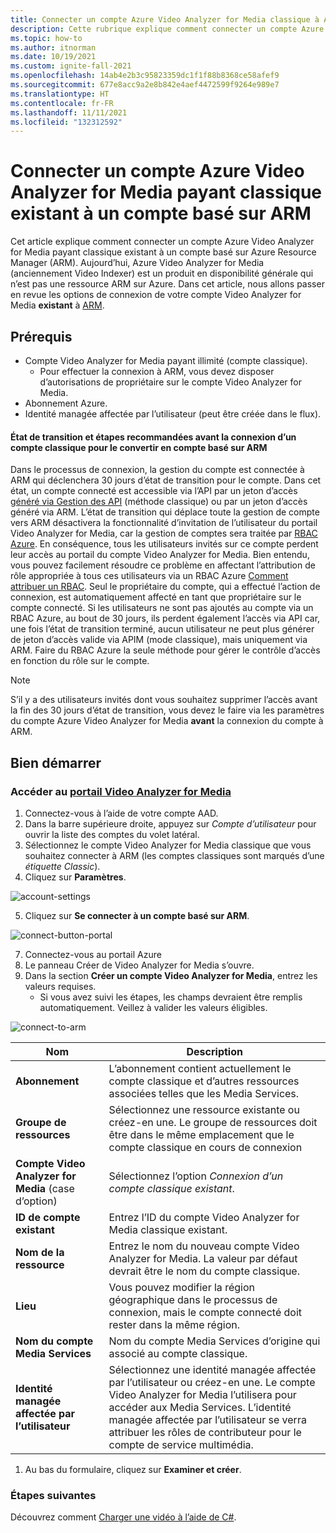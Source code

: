 ```yaml
---
title: Connecter un compte Azure Video Analyzer for Media classique à ARM
description: Cette rubrique explique comment connecter un compte Azure Video Analyzer for Media payant classique existant à un compte basé sur ARM.
ms.topic: how-to
ms.author: itnorman
ms.date: 10/19/2021
ms.custom: ignite-fall-2021
ms.openlocfilehash: 14ab4e2b3c95823359dc1f1f88b8368ce58afef9
ms.sourcegitcommit: 677e8acc9a2e8b842e4aef4472599f9264e989e7
ms.translationtype: HT
ms.contentlocale: fr-FR
ms.lasthandoff: 11/11/2021
ms.locfileid: "132312592"
---
```

# <a name="connect-an-existing-classic-paid-video-analyzer-for-media-account-to-arm-based-account"></a>Connecter un compte Azure Video Analyzer for Media payant classique existant à un compte basé sur ARM  

Cet article explique comment connecter un compte Azure Video Analyzer for Media payant classique existant à un compte basé sur Azure Resource Manager (ARM).
Aujourd’hui, Azure Video Analyzer for Media (anciennement Video Indexer) est un produit en disponibilité générale qui n’est pas une ressource ARM sur Azure.
Dans cet article, nous allons passer en revue les options de connexion de votre compte Video Analyzer for Media **existant** à [ARM][docs-arm-overview].

## <a name="prerequisites"></a>Prérequis

* Compte Video Analyzer for Media payant illimité (compte classique).
  * Pour effectuer la connexion à ARM, vous devez disposer d’autorisations de propriétaire sur le compte Video Analyzer for Media.
* Abonnement Azure.
* Identité managée affectée par l’utilisateur (peut être créée dans le flux).

#### <a name="transition-state-and-recommended-steps-before-connecting-a-classic-account-to-be-arm-based"></a>État de transition et étapes recommandées avant la connexion d’un compte classique pour le convertir en compte basé sur ARM

Dans le processus de connexion, la gestion du compte est connectée à ARM qui déclenchera 30 jours d’état de transition pour le compte. Dans cet état, un compte connecté est accessible via l’API par un jeton d’accès [généré via Gestion des API](https://aka.ms/avam-dev-portal) (méthode classique) ou par un jeton d’accès généré via ARM. L’état de transition qui déplace toute la gestion de compte vers ARM désactivera la fonctionnalité d’invitation de l’utilisateur du portail Video Analyzer for Media, car la gestion de comptes sera traitée par [RBAC Azure][docs-rbac-overview]. En conséquence, tous les utilisateurs invités sur ce compte perdent leur accès au portail du compte Video Analyzer for Media. Bien entendu, vous pouvez facilement résoudre ce problème en affectant l’attribution de rôle appropriée à tous ces utilisateurs via un RBAC Azure [Comment attribuer un RBAC][docs-rbac-assignment]. Seul le propriétaire du compte, qui a effectué l’action de connexion, est automatiquement affecté en tant que propriétaire sur le compte connecté. Si les utilisateurs ne sont pas ajoutés au compte via un RBAC Azure, au bout de 30 jours, ils perdent également l’accès via API car, une fois l’état de transition terminé, aucun utilisateur ne peut plus générer de jeton d’accès valide via APIM (mode classique), mais uniquement via ARM. Faire du RBAC Azure la seule méthode pour gérer le contrôle d’accès en fonction du rôle sur le compte.

> [!NOTE]
> S’il y a des utilisateurs invités dont vous souhaitez supprimer l’accès avant la fin des 30 jours d’état de transition, vous devez le faire via les paramètres du compte Azure Video Analyzer for Media **avant** la connexion du compte à ARM. 

## <a name="get-started"></a>Bien démarrer

### <a name="browse-to-video-analyzer-for-media-portal"></a>Accéder au [portail Video Analyzer for Media](https://aka.ms/vi-portal-link)

1. Connectez-vous à l’aide de votre compte AAD.
1. Dans la barre supérieure droite, appuyez sur *Compte d’utilisateur* pour ouvrir la liste des comptes du volet latéral.
3. Sélectionnez le compte Video Analyzer for Media classique que vous souhaitez connecter à ARM (les comptes classiques sont marqués d’une *étiquette Classic*).
4. Cliquez sur **Paramètres**.

  ![account-settings](media/connect-classic-account-to-arm/user-account-settings.png)
   
5. Cliquez sur **Se connecter à un compte basé sur ARM**.

  ![connect-button-portal](media/connect-classic-account-to-arm/connect-button.png)

7. Connectez-vous au portail Azure
8. Le panneau Créer de Video Analyzer for Media s’ouvre.
10. Dans la section **Créer un compte Video Analyzer for Media**, entrez les valeurs requises.
    * Si vous avez suivi les étapes, les champs devraient être remplis automatiquement. Veillez à valider les valeurs éligibles.

 ![connect-to-arm](media/connect-classic-account-to-arm/connect-blade-new.png)

 | Nom | Description |
 | ---|---|
 |**Abonnement**| L’abonnement contient actuellement le compte classique et d’autres ressources associées telles que les Media Services.|
 |**Groupe de ressources**|Sélectionnez une ressource existante ou créez-en une. Le groupe de ressources doit être dans le même emplacement que le compte classique en cours de connexion|
 |**Compte Video Analyzer for Media** (case d’option)| Sélectionnez l’option *Connexion d’un compte classique existant*.|
 |**ID de compte existant**| Entrez l’ID du compte Video Analyzer for Media classique existant.|
 |**Nom de la ressource**|Entrez le nom du nouveau compte Video Analyzer for Media. La valeur par défaut devrait être le nom du compte classique.|
 |**Lieu**|Vous pouvez modifier la région géographique dans le processus de connexion, mais le compte connecté doit rester dans la même région. |
 |**Nom du compte Media Services**|Nom du compte Media Services d’origine qui associé au compte classique.|
 |**Identité managée affectée par l’utilisateur**|Sélectionnez une identité managée affectée par l’utilisateur ou créez-en une. Le compte Video Analyzer for Media l’utilisera pour accéder aux Media Services. L’identité managée affectée par l’utilisateur se verra attribuer les rôles de contributeur pour le compte de service multimédia.|

1. Au bas du formulaire, cliquez sur **Examiner et créer**.

### <a name="next-steps"></a>Étapes suivantes

Découvrez comment [Charger une vidéo à l’aide de C#](https://github.com/Azure-Samples/media-services-video-indexer/tree/master/ApiUsage/ArmBased).
  
<!-- links -->
[docs-arm-overview]: ../../azure-resource-manager/management/overview.md
[docs-rbac-overview]: ../../role-based-access-control/overview.md
[docs-rbac-assignment]: ../../role-based-access-control/role-assignments-portal.md
